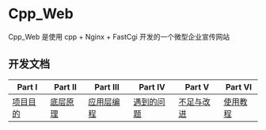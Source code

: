 # Cpp_Web
Cpp_Web 是使用 cpp + Nginx + FastCgi 开发的一个微型企业宣传网站  
## 开发文档

Part Ⅰ |  Part Ⅱ |  Part Ⅲ  |Part Ⅳ | Part Ⅴ | Part Ⅵ 
--- | --- | --- | --- | --- | --- 
[项目目的](https://github.com/eemjwu/Cpp_Web/blob/master/%E9%A1%B9%E7%9B%AE%E7%9B%AE%E7%9A%84.md) | [底层原理](https://github.com/eemjwu/Cpp_Web/blob/master/%E5%BA%95%E5%B1%82%E5%8E%9F%E7%90%86.md) | [应用层编程](https://github.com/eemjwu/Cpp_Web/blob/master/%E5%BA%94%E7%94%A8%E5%B1%82%E7%BC%96%E7%A8%8B.md) | [遇到的问题](https://github.com/eemjwu/Cpp_Web/blob/master/%E9%81%87%E5%88%B0%E7%9A%84%E9%97%AE%E9%A2%98.md) | [不足与改进](https://github.com/eemjwu/Cpp_Web/blob/master/%E4%B8%8D%E8%B6%B3%E4%B8%8E%E6%94%B9%E8%BF%9B.md) | [使用教程](https://github.com/eemjwu/Cpp_Web/blob/master/%E4%BD%BF%E7%94%A8%E6%95%99%E7%A8%8B.md)



